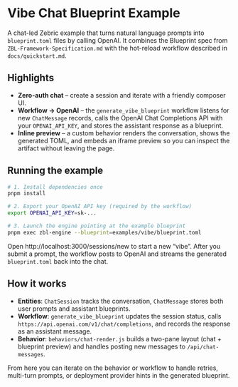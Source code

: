 # Vibe Chat Blueprint Example

A chat-led Zebric example that turns natural language prompts into `blueprint.toml` files by calling OpenAI. It combines the Blueprint spec from `ZBL-Framework-Specification.md` with the hot-reload workflow described in `docs/quickstart.md`.

## Highlights
- **Zero-auth chat** – create a session and iterate with a friendly composer UI.
- **Workflow → OpenAI** – the `generate_vibe_blueprint` workflow listens for new `ChatMessage` records, calls the OpenAI Chat Completions API with your `OPENAI_API_KEY`, and stores the assistant response as a blueprint.
- **Inline preview** – a custom behavior renders the conversation, shows the generated TOML, and embeds an iframe preview so you can inspect the artifact without leaving the page.

## Running the example

```bash
# 1. Install dependencies once
pnpm install

# 2. Export your OpenAI API key (required by the workflow)
export OPENAI_API_KEY=sk-...

# 3. Launch the engine pointing at the example blueprint
pnpm exec zbl-engine --blueprint=examples/vibe/blueprint.toml
```

Open http://localhost:3000/sessions/new to start a new “vibe”. After you submit a prompt, the workflow posts to OpenAI and streams the generated `blueprint.toml` back into the chat.

## How it works
- **Entities**: `ChatSession` tracks the conversation, `ChatMessage` stores both user prompts and assistant blueprints.
- **Workflow**: `generate_vibe_blueprint` updates the session status, calls `https://api.openai.com/v1/chat/completions`, and records the response as an assistant message.
- **Behavior**: `behaviors/chat-render.js` builds a two-pane layout (chat + blueprint preview) and handles posting new messages to `/api/chat-messages`.

From here you can iterate on the behavior or workflow to handle retries, multi-turn prompts, or deployment provider hints in the generated blueprint.

